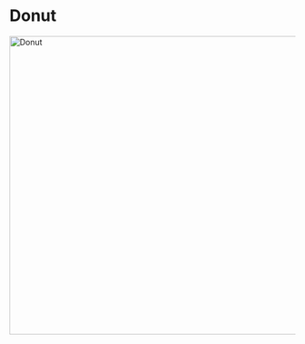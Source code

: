 # Donut

  <img align="center" alt="Donut" height="526" width="676" src="https://imgur.com/DUuAo06.jpg">
 
  </img>
